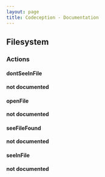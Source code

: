 ```yaml
---
layout: page
title: Codeception - Documentation
---
```


## Filesystem

### Actions


#### dontSeeInFile

__not documented__


#### openFile

__not documented__


#### seeFileFound

__not documented__


#### seeInFile

__not documented__
